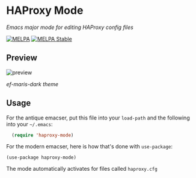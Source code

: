# HAProxy Mode

*Emacs major mode for editing HAProxy config files*

[![MELPA](https://melpa.org/packages/haproxy-mode-badge.svg)](https://melpa.org/#/haproxy-mode)
[![MELPA Stable](https://stable.melpa.org/packages/haproxy-mode-badge.svg)](https://stable.melpa.org/#/haproxy-mode)

## Preview

![preview](https://github.com/port19x/haproxy-mode/assets/82055622/17b2bbad-dfdb-4c92-8e80-2f8186a0d5f9)

*ef-maris-dark theme*

## Usage

For the antique emacser, put this file into your `load-path` and the following into your `~/.emacs`:
```lisp
  (require 'haproxy-mode)
```

For the modern emacser, here is how that's done with `use-package`:
```
(use-package haproxy-mode)
```

The mode automatically activates for files called `haproxy.cfg`
